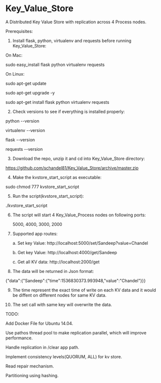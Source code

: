 # Key_Value_Store
A Distributed Key Value Store with replication across 4 Process nodes. 

Prerequisites:
1. Install flask, python, virtualenv and requests before running Key_Value_Store:

On Mac:

sudo easy_install flask python virtualenv requests

On Linux:

sudo apt-get update

sudo apt-get upgrade -y

sudo apt-get install flask python virtualenv requests

2. Check versions to see if everything is installed properly:

python --version

virtualenv --version

flask --version

requests --version

3. Download the repo, unzip it and cd into Key_Value_Store directory:

https://github.com/schandel81/Key_Value_Store/archive/master.zip 

4. Make the kvstore_start_script as executable:

sudo chmod 777 kvstore_start_script

5. Run the script(kvstore_start_script):

./kvstore_start_script

6. The script will start 4 Key_Value_Process nodes on following ports:
 
   5000, 4000, 3000, 2000

7. Supported app routes:
  
    a. Set key Value: http://localhost:5000/set/Sandeep?value=Chandel
  
    b. Get key Value: http://localhost:4000/get/Sandeep
  
    c. Get all KV data: http://localhost:2000/get

8. The data will be returned in Json format:

{"data":{"Sandeep":{"time":1536830373.993948,"value":"Chandel"}}}

9. The time represent the exact time of write on each KV data and it would be diffent on different nodes for same KV data.

10. The set call with same key will overwrite the data.


TODO:

Add Docker File for Ubuntu 14.04.

Use pathos thread pool to make replication parallel, which will improve performance.

Handle replication in /clear app path.

Implement consistency levels(QUORUM, ALL) for kv store.

Read repair mechanism.

Partitioning using hashing.





